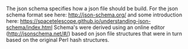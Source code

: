 The json schema specifies how a json file should be build. For the json schema format see here: http://json-schema.org/ and some introduction here: https://spacetelescope.github.io/understanding-json-schema/index.html 
Schema's were derived using an online editor (http://jsonschema.net/#/) based on json file structures that were in turn based on the original Perl hash structures.
